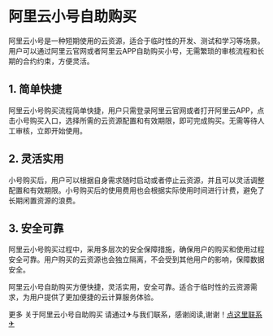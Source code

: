 # 阿里云小号自助购买

阿里云小号是一种短期使用的云资源，适合于临时性的开发、测试和学习等场景。用户可以通过阿里云官网或者阿里云APP自助购买小号，无需繁琐的审核流程和长期的合约约束，方便灵活。

## 1. 简单快捷

阿里云小号购买流程简单快捷，用户只需登录阿里云官网或者打开阿里云APP，点击小号购买入口，选择所需的云资源配置和有效期限，即可完成购买。无需等待人工审核，立即开始使用。

## 2. 灵活实用

小号购买后，用户可以根据自身需求随时启动或者停止云资源，并且可以灵活调整配置和有效期限。小号购买后的使用费用也会根据实际使用时间进行计费，避免了长期闲置资源的浪费。

## 3. 安全可靠

阿里云小号购买过程中，采用多层次的安全保障措施，确保用户的购买和使用过程安全可靠。用户购买的云资源也会独立隔离，不会受到其他用户的影响，保障数据安全。

阿里云小号自助购买方便快捷，灵活实用，安全可靠。适合于临时性的云资源需求，为用户提供了更加便捷的云计算服务体验。

更多 关于阿里云小号自助购买 请通过✈与我们联系，感谢阅读,谢谢！[点这里联系✈](https://www.k02.cc)